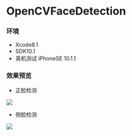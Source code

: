 # OpenCVFaceDetection

### 环境

- Xcode8.1
- SDK10.1
- 真机测试 iPhoneSE 10.1.1


### 效果预览
- 正脸检测

![](http://wx2.sinaimg.cn/mw690/9e92fe88gy1foqfd0xb1rj20hs0vkx2f.jpg)


- 侧脸检测

![](http://wx2.sinaimg.cn/mw690/9e92fe88gy1foqfd73v0xj20hs0vknlp.jpg)


